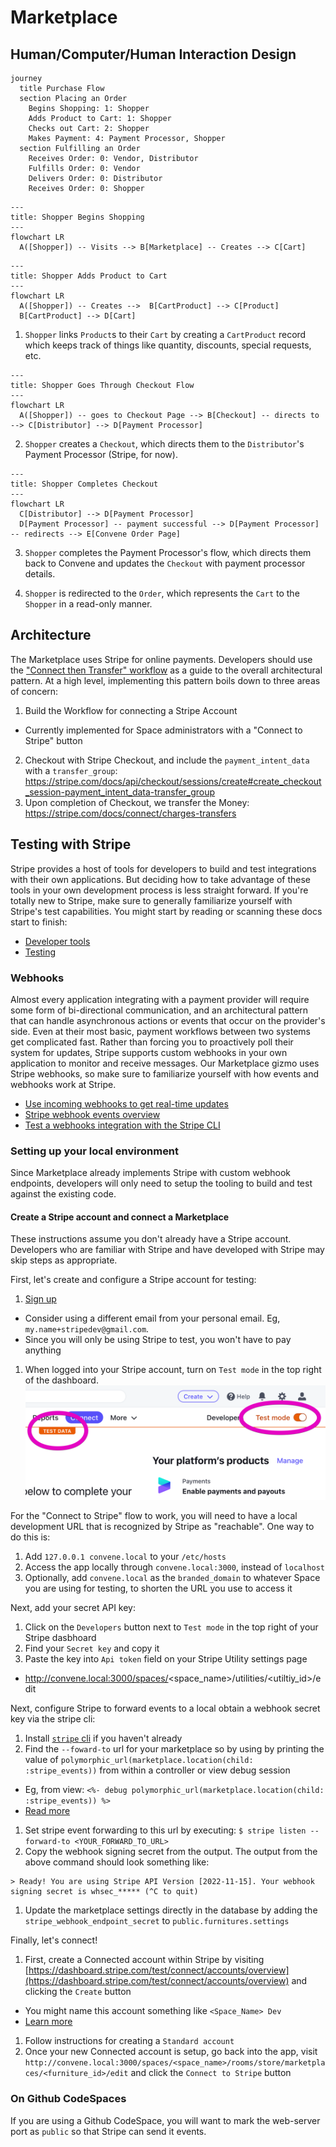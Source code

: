 # Marketplace

## Human/Computer/Human Interaction Design

```mermaid
journey
  title Purchase Flow
  section Placing an Order
    Begins Shopping: 1: Shopper
    Adds Product to Cart: 1: Shopper
    Checks out Cart: 2: Shopper
    Makes Payment: 4: Payment Processor, Shopper
  section Fulfilling an Order
    Receives Order: 0: Vendor, Distributor
    Fulfills Order: 0: Vendor
    Delivers Order: 0: Distributor
    Receives Order: 0: Shopper
```

```mermaid
---
title: Shopper Begins Shopping
---
flowchart LR
  A([Shopper]) -- Visits --> B[Marketplace] -- Creates --> C[Cart]
```

```mermaid
---
title: Shopper Adds Product to Cart
---
flowchart LR
  A([Shopper]) -- Creates -->  B[CartProduct] --> C[Product]
  B[CartProduct] --> D[Cart]
```

1. `Shopper` links `Product`s to their `Cart` by creating a `CartProduct` record which keeps track of things like quantity, discounts, special requests, etc.

```mermaid
---
title: Shopper Goes Through Checkout Flow
---
flowchart LR
  A([Shopper]) -- goes to Checkout Page --> B[Checkout] -- directs to --> C[Distributor] --> D[Payment Processor]
```

2. `Shopper` creates a `Checkout`, which directs them to the `Distributor`'s Payment Processor (Stripe, for now).

```mermaid
---
title: Shopper Completes Checkout
---
flowchart LR
  C[Distributor] --> D[Payment Processor]
  D[Payment Processor] -- payment successful --> D[Payment Processor] -- redirects --> E[Convene Order Page]
```

3. `Shopper` completes the Payment Processor's flow, which directs them back to Convene and updates the `Checkout` with payment processor details.

4. `Shopper` is redirected to the `Order`, which represents the `Cart` to the `Shopper` in a read-only manner.

## Architecture

The Marketplace uses Stripe for online payments. Developers should use the ["Connect then Transfer" workflow](https://stripe.com/docs/connect/collect-then-transfer-guide) as a guide to the overall architectural pattern. At a high level, implementing this pattern boils down to three areas of concern:

1. Build the Workflow for connecting a Stripe Account
  - Currently implemented for Space administrators with a "Connect to Stripe" button
2. Checkout with Stripe Checkout, and include the `payment_intent_data` with a `transfer_group`: https://stripe.com/docs/api/checkout/sessions/create#create_checkout_session-payment_intent_data-transfer_group
3. Upon completion of Checkout, we transfer the Money: https://stripe.com/docs/connect/charges-transfers

## Testing with Stripe

Stripe provides a host of tools for developers to build and test integrations with their own applications. But deciding how to take advantage of these tools in your own development process is less straight forward. If you're totally new to Stripe, make sure to generally familiarize yourself with Stripe's test capabilities. You might start by reading or scanning these docs start to finish:
* [Developer tools](https://stripe.com/docs/development)
* [Testing](https://stripe.com/docs/testing)


### Webhooks
Almost every application integrating with a payment provider will require some form of bi-directional communication, and an architectural pattern that can handle asynchronous actions or events that occur on the provider's side. Even at their most basic, payment workflows between two systems get complicated fast. Rather than forcing you to proactively poll their system for updates, Stripe supports custom webhooks in your own application to monitor and receive messages. Our Marketplace gizmo uses Stripe webhooks, so make sure to familiarize yourself with how events and webhooks work at Stripe.
* [Use incoming webhooks to get real-time updates](https://stripe.com/docs/webhooks)
* [Stripe webhook events overview](https://stripe.com/docs/webhooks/stripe-events)
* [Test a webhooks integration with the Stripe CLI](https://stripe.com/docs/webhooks/test)

### Setting up your local environment

Since Marketplace already implements Stripe with custom webhook endpoints, developers will only need to setup the tooling to build and test against the existing code.

#### Create a Stripe account and connect a Marketplace

These instructions assume you don't already have a Stripe account. Developers who are familiar with Stripe and have developed with Stripe may skip steps as appropriate.

First, let's create and configure a Stripe account for testing:
1. [Sign up](https://dashboard.stripe.com/register)
  - Consider using a different email from your personal email. Eg, `my.name+stripedev@gmail.com`.
  - Since you will only be using Stripe to test, you won't have to pay anything
1. When logged into your Stripe account, turn on `Test mode` in the top right of the dashboard.
  ![Turn on Stripe test mode](stripe_test_mode.png)

For the "Connect to Stripe" flow to work, you will need to have a local development URL that is recognized by Stripe as "reachable". One way to do this is:
1. Add `127.0.0.1 convene.local` to your `/etc/hosts`
1. Access the app locally through `convene.local:3000`, instead of `localhost`
1. Optionally, add `convene.local` as the `branded_domain` to whatever Space you are using for testing, to shorten the URL you use to access it

Next, add your secret API key:
1. Click on the `Developers` button next to `Test mode` in the top right of your Stripe dasbhoard
1. Find your `Secret key` and copy it
1. Paste the key into `Api token` field on your Stripe Utility settings page
  - http://convene.local:3000/spaces/<space_name>/utilities/<utiltiy_id>/edit

Next, configure Stripe to forward events to a local obtain a webhook secret key via the stripe cli:

1. Install [`stripe` cli](https://stripe.com/docs/stripe-cli) if you haven't already
1. Find the `--foward-to` url for your marketplace so by using by printing the value of  `polymorphic_url(marketplace.location(child: :stripe_events))` from within a controller or view debug session
  - Eg, from view: `<%- debug polymorphic_url(marketplace.location(child: :stripe_events)) %>`
  - [Read more](https://stripe.com/docs/webhooks/test#webhook-test-cli)
1. Set stripe event forwarding to this url by executing: `$ stripe listen --forward-to <YOUR_FORWARD_TO_URL>`
1. Copy the webhook signing secret from the output. The output from the above command should look something like:
```
> Ready! You are using Stripe API Version [2022-11-15]. Your webhook signing secret is whsec_***** (^C to quit)
```
1. Update the marketplace settings directly in the database by adding the `stripe_webhook_endpoint_secret` to `public.furnitures.settings`

Finally, let's connect!

1. First, create a Connected account within Stripe by visiting [https://dashboard.stripe.com/test/connect/accounts/overview](https://dashboard.stripe.com/test/connect/accounts/overview) and clicking the `Create` button
  - You might name this account something like `<Space_Name> Dev`
  - [Learn more](https://stripe.com/docs/connect)
1. Follow instructions for creating a `Standard account`
1. Once your new Connected account is setup, go back into the app, visit `http://convene.local:3000/spaces/<space_name>/rooms/store/marketplaces/<furniture_id>/edit` and click the `Connect to Stripe` button






### On Github CodeSpaces
If you are using a Github CodeSpace, you will want to mark the web-server port as `public` so that Stripe can send it events.
